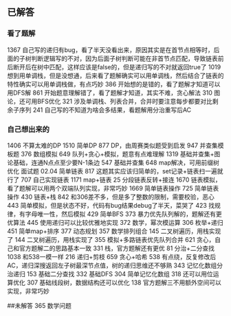 ## 已解答

### 看了题解
1367 自己写的递归有bug，看了半天没看出来，原因其实是在首节点相等时，后面的子树判断逻辑写的不对，因为后面子树判断可能在非首节点匹配，导致链表前后断开后在树中匹配，这样应该是false的，但是递归写的不对就返回true了
1019 想到用单调栈，但是没想通，后来看了题解确实可以用单调栈，然后结合了链表的特性确实可以用单调栈做，有点巧妙
386 开始想的是错的，看了题解才知道可以用DFS解
861 开始题意理解错了，看了题解才知道，其实不难，贪心解法
310 图论，还可用BFS优化
321 涉及单调栈、列表合并，合并时要注意每步都要对比剩余子序列
241 自己写的不知道为啥会多结果，看题解用分治重写后AC

### 自己想出来的
1406 不算太难的DP
1510 简单DP
877 DP，由周赛类似题受到启发
947 并查集模板题
376 数组模拟
649 队列+贪心+模拟，题意有点难理解
1319 基础并查集+图论基础，连通N点点至少要N-1条边
547 基础并查集
648 map解决，可用前缀树优化
面试题 02.04 简单链表
817 这题其实应该归简单的，set记录+链表扫一遍就行了
707 自己实现链表
1171 map+链表
25 分段链表反转+接连
1670 链表模拟，看了题解可以用两个双端队列实现，非常巧妙
1669 简单链表操作
725 简单链表操作
430 链表+栈
842 和306差不多，但是多了整数的限制，需要校验，恶心
443 简单模拟，但是状态不好，代码有bug结果debug了半天，菜哭了
423 找规律，有字母唯一性，然后模拟
429 简单BFS
373 暴力优先队列解的，题解还有更优算法
445 使用递归可以比较优雅地实现
372 数学，幂次模运算
306 枚举+递归
451 简单map+排序
377 动态规划
357 数学排列组合
145 二叉树遍历，用栈实现了
144 二叉树遍历，用栈实现了
355 模拟+多路链表优先队列合并
621 贪心，自己和官方题解二的思路基本一致
331 栈，官方题解还有更优
81 分治+二分查找
1038 和538一模一样
216 递归+剪枝
659 贪心+哈希
538 有点绕，反复修改后AC，递归深搜返回左子树最深节点值，树的递归思维还不够熟
343 记忆化数组分治递归
153 基础二分查找
332 基础DFS
304 简单记忆化数组
318 还可以用位运算优化
307 基础线段树，数据结构还可以优化
138 官方题解三不用额外空间可以实现，非常巧妙

##未解答
365 数学问题